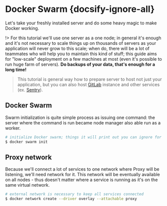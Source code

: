 # Docker Swarm {docsify-ignore-all}

Let's take your freshly installed server and do some heavy magic to make Docker working.

!> For this tutorial we'll use one server as a one node; in general it's enough and it's not necessary to scale things
up on thousands of servers as your application will never grow to this scale; when do, there will be a lot of teammates
who will help you to maintain this kind of stuff; this guide aims for "low-scale" deployment on a few machines at
most (even it's possible to run huge farm of servers). **Do backups of your data, that's enough for a long time!**

> This tutorial is general way how to prepare server to host not just your application, but you can also host
[GitLab](/devops/gitlab/index) instance and other services (ex. [Sentry](/devops/sentry/index)).

## Docker Swarm

Swarm initialization is quite simple process as issuing one command: the server where the command is run became 
node manager also able run as a worker.

```bash
# initialize Docker swarm; things it will print out you can ignore for now
$ docker swarm init
```

## Proxy network

Because we'll connect a lot of services to one network where Proxy will be listening, we'll need network for it. This
network will be eventually available on all nodes - thus doesn't matter where a service is running as it's on the
same virtual network.

```bash
# external network is necessary to keep all services connected
$ docker network create --driver overlay --attachable proxy
```
